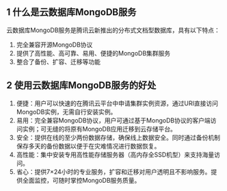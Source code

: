 ## 1 什么是云数据库MongoDB服务

云数据库MongoDB服务是腾讯云新推出的分布式文档型数据库，具有以下特点：

1)	完全兼容开源MongoDB协议
2)	提供了高性能、高可靠、易用、便捷的MongoDB集群服务
3)	整合了备份、扩容、迁移等功能 

## 2 使用云数据库MongoDB服务的好处

1)	便捷：用户可以快速的在腾讯云平台中申请集群实例资源，通过URI直接访问MongoDB实例，无需自行安装实例。
2)	易用：完全兼容MongoDB协议，用户可通过基于MongoDB协议的客户端访问实例；可无缝的将原有MongoDB应用迁移到云存储平台。
3)	安全：提供在线的至少两份数据存储，确保线上数据安全。同时通过备份机制保存多天的备份数据以便于在灾难情况进行数据恢复。
4)	高性能：集中安装专用高性能存储服务器（高内存全SSD机型）来支持海量访问。
5)	省心：提供7×24小时的专业服务，扩容和迁移对用户透明且不影响服务。提供全面监控，可随时掌控MongoDB服务质量。
 